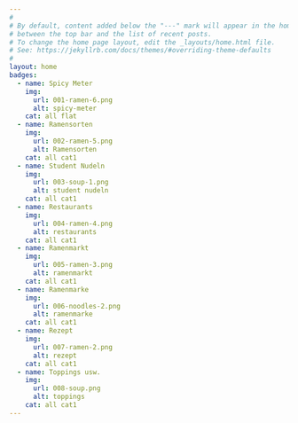 ```yaml
---
#
# By default, content added below the "---" mark will appear in the home page
# between the top bar and the list of recent posts.
# To change the home page layout, edit the _layouts/home.html file.
# See: https://jekyllrb.com/docs/themes/#overriding-theme-defaults
#
layout: home
badges: 
  - name: Spicy Meter
    img: 
      url: 001-ramen-6.png
      alt: spicy-meter
    cat: all flat
  - name: Ramensorten
    img: 
      url: 002-ramen-5.png
      alt: Ramensorten
    cat: all cat1
  - name: Student Nudeln
    img: 
      url: 003-soup-1.png
      alt: student nudeln
    cat: all cat1
  - name: Restaurants
    img: 
      url: 004-ramen-4.png
      alt: restaurants
    cat: all cat1
  - name: Ramenmarkt
    img: 
      url: 005-ramen-3.png
      alt: ramenmarkt
    cat: all cat1
  - name: Ramenmarke
    img: 
      url: 006-noodles-2.png
      alt: ramenmarke
    cat: all cat1
  - name: Rezept
    img: 
      url: 007-ramen-2.png
      alt: rezept
    cat: all cat1
  - name: Toppings usw.
    img: 
      url: 008-soup.png
      alt: toppings
    cat: all cat1    
---
```

